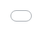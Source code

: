 ```yaml
---
title: Nebraska PSIF Map
permalink: /maps/
layout: single
---
```


<style>
  /* remove margins/padding on the page so the iframe truly fills */
  .map-fullscreen { margin: 0; padding: 0; }
  .map-fullscreen iframe {
    position: fixed;
    top:    0;
    left:   0;
    width:  100vw;
    height: 100vh;
    border: none;
    z-index: 1;
  }
  /* hide the rest of the page */
  .map-fullscreen body > *:not(.map-fullscreen) { display: none; }
</style>

<div class="map-fullscreen">
  <iframe src="/maps/Nebraska_PSIF.html"></iframe>
</div>

